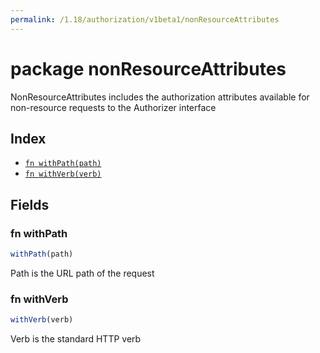 ```yaml
---
permalink: /1.18/authorization/v1beta1/nonResourceAttributes
---
```


# package nonResourceAttributes

NonResourceAttributes includes the authorization attributes available for non-resource requests to the Authorizer interface

## Index

* [`fn withPath(path)`](#fn-withpath)
* [`fn withVerb(verb)`](#fn-withverb)

## Fields

### fn withPath

```ts
withPath(path)
```

Path is the URL path of the request

### fn withVerb

```ts
withVerb(verb)
```

Verb is the standard HTTP verb